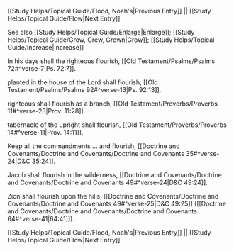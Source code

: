 [[Study Helps/Topical Guide/Flood, Noah's|Previous Entry]]  ||  [[Study Helps/Topical Guide/Flow|Next Entry]]

 See also [[Study Helps/Topical Guide/Enlarge|Enlarge]]; [[Study Helps/Topical Guide/Grow, Grew, Grown|Grow]]; [[Study Helps/Topical Guide/Increase|Increase]]

 In his days shall the righteous flourish, [[Old Testament/Psalms/Psalms 72#^verse-7|Ps. 72:7]].

 planted in the house of the Lord shall flourish, [[Old Testament/Psalms/Psalms 92#^verse-13|Ps. 92:13]].

 righteous shall flourish as a branch, [[Old Testament/Proverbs/Proverbs 11#^verse-28|Prov. 11:28]].

 tabernacle of the upright shall flourish, [[Old Testament/Proverbs/Proverbs 14#^verse-11|Prov. 14:11]].

 Keep all the commandments ... and flourish, [[Doctrine and Covenants/Doctrine and Covenants/Doctrine and Covenants 35#^verse-24|D&C 35:24]].

 Jacob shall flourish in the wilderness, [[Doctrine and Covenants/Doctrine and Covenants/Doctrine and Covenants 49#^verse-24|D&C 49:24]].

 Zion shall flourish upon the hills, [[Doctrine and Covenants/Doctrine and Covenants/Doctrine and Covenants 49#^verse-25|D&C 49:25]] ([[Doctrine and Covenants/Doctrine and Covenants/Doctrine and Covenants 64#^verse-41|64:41]]).

[[Study Helps/Topical Guide/Flood, Noah's|Previous Entry]]  ||  [[Study Helps/Topical Guide/Flow|Next Entry]]